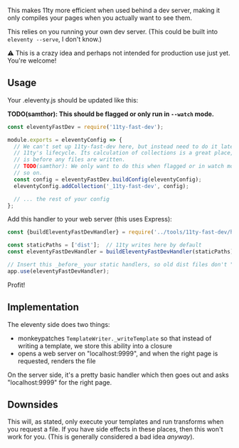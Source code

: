 This makes 11ty more efficient when used behind a dev server, making it only compiles your pages when you actually want to see them.

This relies on you running your own dev server.
(This could be built into `eleventy --serve`, I don't know.)

⚠️ This is a crazy idea and perhaps not intended for production use just yet.
You're welcome!

## Usage

Your .eleventy.js should be updated like this:

**TODO(samthor): This should be flagged or only run in `--watch` mode.**

```js
const eleventyFastDev = require('11ty-fast-dev');

module.exports = eleventyConfig => {
  // We can't set up 11ty-fast-dev here, but instead need to do it later in
  // 11ty's lifecycle. Its calculation of collections is a great place, as this
  // is before any files are written.
  // TODO(samthor): We only want to do this when flagged or in watch mode and
  // so on.
  const config = eleventyFastDev.buildConfig(eleventyConfig);
  eleventyConfig.addCollection('_11ty-fast-dev', config);

  // ... the rest of your config
};
```

Add this handler to your web server (this uses Express):

```js
const {buildEleventyFastDevHandler} = require('../tools/11ty-fast-dev/handler');

const staticPaths = ['dist'];  // 11ty writes here by default
const eleventyFastDevHandler = buildEleventyFastDevHandler(staticPaths);

// Insert this _before_ your static handlers, so old dist files don't "win".
app.use(eleventyFastDevHandler);
```

Profit!

## Implementation

The eleventy side does two things:

* monkeypatches `TemplateWriter._writeTemplate` so that instead of writing a template, we store this ability into a closure
* opens a web server on "localhost:9999", and when the right page is requested, renders the file

On the server side, it's a pretty basic handler which then goes out and asks "localhost:9999" for the right page.

## Downsides

This will, as stated, only execute your templates and run transforms when you request a file.
If you have side effects in these places, then this won't work for you.
(This is generally considered a bad idea _anyway_).
